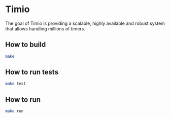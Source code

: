 # Timio
The goal of Timio is providing a scalable, highly available and robust system that allows handling millions of timers.

## How to build
```bash
make
```

## How to run tests
```bash
make test
```

## How to run
```bash
make run
```